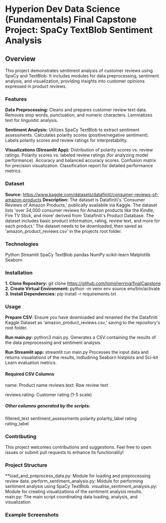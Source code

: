 # Hyperion Dev Data Science (Fundamentals) Final Capstone Project: SpaCy TextBlob Sentiment Analysis

## Overview

This project demonstrates sentiment analysis of customer reviews using SpaCy and TextBlob. It includes modules for data preprocessing, sentiment analysis, and visualization, providing insights into customer opinions expressed in product reviews.

### Features

**Data Preprocessing:**
Cleans and prepares customer review text data.
Removes stop words, punctuation, and numeric characters.
Lemmatizes text for linguistic analysis.

**Sentiment Analysis:**
Utilizes SpaCy TextBlob to extract sentiment assessments.
Calculates polarity scores (positive/negative sentiment).
Labels polarity scores and review ratings for interpretability.

**Visualizations (Streamlit App):**
Distribution of polarity scores vs. review ratings.
Polarity scores vs. labeled review ratings (for analyzing model performance).
Accuracy and balanced accuracy scores.
Confusion matrix for precision visualization.
Classification report for detailed performance metrics.

### Dataset

**Source:** https://www.kaggle.com/datasets/datafiniti/consumer-reviews-of-amazon-products
**Description:** The dataset is Datafiniti's 'Consumer Reviews of Amazon Products,' publically availabile via Kaggle. The dataset lists 'over 34,000 consumer reviews for Amazon products like the Kindle, Fire TV Stick, and more' derived from 'Datafiniti's Product Database. The dataset includes basic product information, rating, review text, and more for each product.' The dataset needs to be downloaded, then saved as 'amazon_product_reviews.csv' in the projects root folder.

### Technologies

Python
Streamlit
SpaCy
TextBlob
pandas
NumPy
scikit-learn
Matplotlib 
Seaborn

### Installation

**1. Clone Repository:** git clone https://github.com/tomsherring/finalCapstone
**2. Create Virtual Environment:** python -m venv env
                                   source env/bin/activate
**3. Install Dependencies:** pip install -r requirements.txt

### Usage

**Prepare CSV**: Ensure you have downloaded and renamed the the Datafiniti Kaggle Dataset as 'amazon_product_reviews.csv,' saving to the repository's root folder.

**Run main.py:** python3 main.py. 
Generates a CSV containing the results of the data preprocessing and sentiment analysis

**Run Streamlit app:** streamlit run main.py
Processes the input data and returns visualiations of the results, indludinng Seaborn histplots and Sci-kit Learn evaluation metrics.

#### Required CSV Columns

name: Product name
reviews.text: Raw review text

reviews.rating: Customer rating (1-5 scale)

##### Other columns generated by the scripts:
filtered_text
sentiment_assessments
polarity
polarity_label
rating
rating_label

### Contributing

This project welcomes contributions and suggestions. Feel free to open issues or submit pull requests to enhance its functionality!

### Project Structure

**load_and_preprocess_data.py: Module for loading and preprocessing review data.
perform_sentiment_analysis.py: Module for performing sentiment analysis using SpaCy TextBlob.
visualise_sentiment_analysis.py: Module for creating visualizations of the sentiment analysis results.
main.py: The main script coordinating data loading, analysis, and visualization

### Example Screenshots









